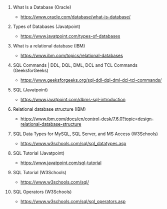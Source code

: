 1. What Is a Database (Oracle)
    - https://www.oracle.com/database/what-is-database/

2. Types of Databases (Javatpoint)
    - https://www.javatpoint.com/types-of-databases

3. What is a relational database (IBM)
    - https://www.ibm.com/topics/relational-databases

4. SQL Commands | DDL, DQL, DML, DCL and TCL Commands (GeeksforGeeks)
    - https://www.geeksforgeeks.org/sql-ddl-dql-dml-dcl-tcl-commands/

5. SQL (Javatpoint)
    - https://www.javatpoint.com/dbms-sql-introduction

6. Relational database structure (IBM)
    - https://www.ibm.com/docs/en/control-desk/7.6.0?topic=design-relational-database-structure

7. SQL Data Types for MySQL, SQL Server, and MS Access (W3Schools)
    - https://www.w3schools.com/sql/sql_datatypes.asp

8. SQL Tutorial (Javatpoint)
    - https://www.javatpoint.com/sql-tutorial

9. SQL Tutorial (W3Schools)
    - https://www.w3schools.com/sql/

10. SQL Operators (W3Schools)
    - https://www.w3schools.com/sql/sql_operators.asp